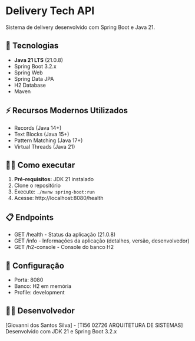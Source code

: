 # Delivery Tech API

Sistema de delivery desenvolvido com Spring Boot e Java 21.

## 🚀 Tecnologias
- **Java 21 LTS** (21.0.8)
- Spring Boot 3.2.x
- Spring Web
- Spring Data JPA
- H2 Database
- Maven

## ⚡ Recursos Modernos Utilizados
- Records (Java 14+)
- Text Blocks (Java 15+)
- Pattern Matching (Java 17+)
- Virtual Threads (Java 21)

## 🏃‍♂️ Como executar
1. **Pré-requisitos:** JDK 21 instalado
2. Clone o repositório
3. Execute: `./mvnw spring-boot:run`
4. Acesse: http://localhost:8080/health

## 📋 Endpoints
- GET /health - Status da aplicação (21.0.8)
- GET /info - Informações da aplicação (detalhes, versão, desenvolvedor)
- GET /h2-console - Console do banco H2

## 🔧 Configuração
- Porta: 8080
- Banco: H2 em memória
- Profile: development

## 👨‍💻 Desenvolvedor
[Giovanni dos Santos Silva] - [TI56 02726 ARQUITETURA DE SISTEMAS]
Desenvolvido com JDK 21 e Spring Boot 3.2.x